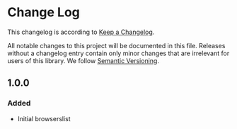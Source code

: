 # Change Log

This changelog is according to [Keep a Changelog](http://keepachangelog.com).

All notable changes to this project will be documented in this file. Releases without a changelog entry contain only minor changes that are irrelevant for users of this library.
We follow [Semantic Versioning](http://semver.org/).


## 1.0.0

### Added

-   Initial browserslist
